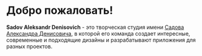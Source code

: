 # Добро пожаловать!

**Sadov Aleksandr Denisovich** - это творческая студия имени [Садова Александра Денисовича](https://github.com/Alexsandrrh), в которой его команда создает интересные,
современные и подходящие дизайны и разрабатывают приложения для разных проектов.
